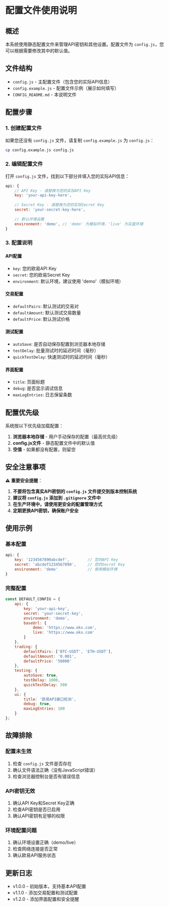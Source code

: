 # 配置文件使用说明

## 概述

本系统使用静态配置文件来管理API密钥和其他设置。配置文件为 `config.js`，您可以根据需要修改其中的默认值。

## 文件结构

- `config.js` - 主配置文件（包含您的实际API信息）
- `config.example.js` - 配置文件示例（展示如何填写）
- `CONFIG_README.md` - 本说明文件

## 配置步骤

### 1. 创建配置文件

如果您还没有 `config.js` 文件，请复制 `config.example.js` 为 `config.js`：

```bash
cp config.example.js config.js
```

### 2. 编辑配置文件

打开 `config.js` 文件，找到以下部分并填入您的实际API信息：

```javascript
api: {
    // API Key - 请替换为您的实际API Key
    key: 'your-api-key-here',
    
    // Secret Key - 请替换为您的实际Secret Key
    secret: 'your-secret-key-here',
    
    // 默认环境设置
    environment: 'demo', // 'demo' 为模拟环境，'live' 为实盘环境
}
```

### 3. 配置说明

#### API配置
- `key`: 您的欧易API Key
- `secret`: 您的欧易Secret Key
- `environment`: 默认环境，建议使用 'demo'（模拟环境）

#### 交易配置
- `defaultPairs`: 默认测试的交易对
- `defaultAmount`: 默认测试交易数量
- `defaultPrice`: 默认测试价格

#### 测试配置
- `autoSave`: 是否自动保存配置到浏览器本地存储
- `testDelay`: 批量测试时的延迟时间（毫秒）
- `quickTestDelay`: 快速测试时的延迟时间（毫秒）

#### 界面配置
- `title`: 页面标题
- `debug`: 是否显示调试信息
- `maxLogEntries`: 日志保留条数

## 配置优先级

系统按以下优先级加载配置：

1. **浏览器本地存储** - 用户手动保存的配置（最高优先级）
2. **config.js文件** - 静态配置文件中的默认值
3. **空值** - 如果都没有配置，则留空

## 安全注意事项

⚠️ **重要安全提醒**：

1. **不要将包含真实API密钥的 `config.js` 文件提交到版本控制系统**
2. **建议将 `config.js` 添加到 `.gitignore` 文件中**
3. **在生产环境中，请使用更安全的配置管理方式**
4. **定期更换API密钥，确保账户安全**

## 使用示例

### 基本配置
```javascript
api: {
    key: '1234567890abcdef',        // 您的API Key
    secret: 'abcdef1234567890',     // 您的Secret Key
    environment: 'demo'             // 使用模拟环境
}
```

### 完整配置
```javascript
const DEFAULT_CONFIG = {
    api: {
        key: 'your-api-key',
        secret: 'your-secret-key',
        environment: 'demo',
        baseUrl: {
            demo: 'https://www.okx.com',
            live: 'https://www.okx.com'
        }
    },
    trading: {
        defaultPairs: ['BTC-USDT', 'ETH-USDT'],
        defaultAmount: '0.001',
        defaultPrice: '50000'
    },
    testing: {
        autoSave: true,
        testDelay: 1000,
        quickTestDelay: 500
    },
    ui: {
        title: '欧易API接口检测',
        debug: true,
        maxLogEntries: 100
    }
};
```

## 故障排除

### 配置未生效
1. 检查 `config.js` 文件是否存在
2. 确认文件语法正确（没有JavaScript错误）
3. 检查浏览器控制台是否有错误信息

### API密钥无效
1. 确认API Key和Secret Key正确
2. 检查API密钥是否已启用
3. 确认API密钥有足够的权限

### 环境配置问题
1. 确认环境设置正确（demo/live）
2. 检查网络连接是否正常
3. 确认欧易API服务状态

## 更新日志

- v1.0.0 - 初始版本，支持基本API配置
- v1.1.0 - 添加交易配置和测试配置
- v1.2.0 - 添加界面配置和安全提醒
